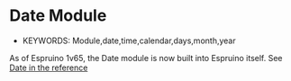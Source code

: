<!--- Copyright (c) 2014 Martin Green. See the file LICENSE for copying permission. -->
Date Module
=====================

* KEYWORDS: Module,date,time,calendar,days,month,year

As of Espruino 1v65, the Date module is now built into Espruino itself. See [Date in the reference](/Reference#Date)
